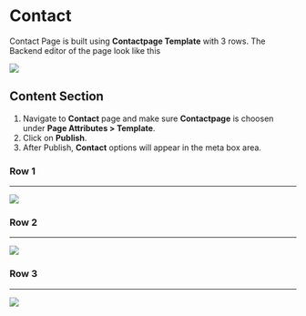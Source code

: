 # Contact

Contact Page is built using **Contactpage Template** with 3 rows. The Backend editor of the page look like this

![](http://transvelo.github.io/docs/pizzaro/images/contact-page-setting.png)

## Content Section

1. Navigate to **Contact** page and make sure **Contactpage** is choosen under **Page Attributes > Template**.
2. Click on **Publish**.
3. After Publish, **Contact** options will appear in the meta box area.

### Row 1
---

![](http://transvelo.github.io/docs/pizzaro/images/contact-page-setting-row-1.png)

### Row 2
---

![](http://transvelo.github.io/docs/pizzaro/images/contact-page-setting-row-2.png)


### Row 3
---

![](http://transvelo.github.io/docs/pizzaro/images/contact-page-setting-row-3.png)
